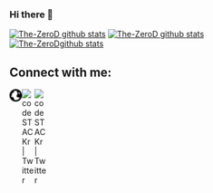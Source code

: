 ### Hi there 👋

<!--
**The-ZeroD/The-ZeroD** is a ✨ _special_ ✨ repository because its `README.md` (this file) appears on your GitHub profile.

Here are some ideas to get you started:

- 🔭 I’m currently working on ...
- 🌱 I’m currently learning ...
- 👯 I’m looking to collaborate on ...
- 🤔 I’m looking for help with ...
- 💬 Ask me about ...
- 📫 How to reach me: ...
- 😄 Pronouns: ...
- ⚡ Fun fact: ...
-->

[![The-ZeroD github stats](https://github-readme-stats.vercel.app/api/top-langs/?username=The-ZeroDX&count_private=true&include_all_commits=true&theme=radical&layout=compact)](https://github.com/The-ZeroD)
[![The-ZeroD github stats](https://github-readme-stats.vercel.app/api?username=The-ZeroDX&show_icons=true&count_private=true&include_all_commits=true&theme=radical&icon_color=5C9FF0)](https://github.com/The-ZeroD)
[![The-ZeroDgithub stats](https://github-readme-streak-stats.herokuapp.com/?user=The-ZeroD&show_icons=true&count_private=true&include_all_commits=true&theme=radical&icon_color=5C9FF0)](https://github.com/The-ZeroD)
## Connect with me:
[<img align="left" alt="codeSTACKr.com" width="22px" src="https://raw.githubusercontent.com/iconic/open-iconic/master/svg/globe.svg" />][website]
[<img align="left" alt="codeSTACKr | Twitter" width="22px" src="https://cdn.jsdelivr.net/npm/simple-icons@v3/icons/twitter.svg" />][twitter]
[<img align="left" alt="codeSTACKr | Twitter" width="22px" src="https://cdn.jsdelivr.net/npm/simple-icons@v3/icons/instagram.svg" />][instagram]
<br />
<!-- Optional if you have blogs -->
<!-- BLOG-POST-LIST:START -->
<!-- BLOG-POST-LIST:END -->
<!-- This section you create this variables that are used above -->
[website]: https://The-ZeroD.github.io/
[twitter]: https://twitter.com/
[instagram]: https://instagram.com/

